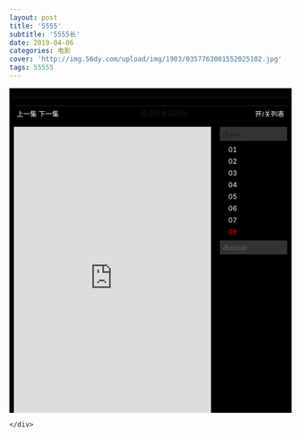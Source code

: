 ```yaml
---
layout: post
title: '5555'
subtitle: '5555长'
date: 2019-04-06
categories: 电影
cover: 'http://img.56dy.com/upload/img/1903/0357763001552025102.jpg'
tags: 55555
---
```


<div class="embed_video">
		<script>var mac_flag='play',mac_link='/?m=vod-play-id-21301-src-{src}-num-{num}.html', mac_name='末日巡逻队第一季',mac_from='dbyun$$$dbm3u8',mac_server='no$$$no',mac_note='$$$',mac_url=unescape('01%24https%3A%2F%2Fdbx3.tyswmp.com%2Fshare%2FNdezpbMVWZTwxrtW%2302%24https%3A%2F%2Fdbx3.tyswmp.com%2Fshare%2Flwh7b91GtbJtyo3M%2303%24https%3A%2F%2Fdbx3.tyswmp.com%2Fshare%2Fh7J5n5ahY5eCWWYS%2304%24https%3A%2F%2Fdbx3.tyswmp.com%2Fshare%2FIgLRoQRWKz2LOQuY%2305%24https%3A%2F%2Fdbx3.tyswmp.com%2Fshare%2FYmBFyyEdz16kmNLx%2306%24https%3A%2F%2Fdbx3.tyswmp.com%2Fshare%2F4tm3UOZgzxiHWfsN%2307%24https%3A%2F%2Fdbx4.tyswmp.com%2Fshare%2FUgYnPwb5NyKMvIq8%2308%24https%3A%2F%2Fdbx4.tyswmp.com%2Fshare%2F2GpS98iAUR3NaqvA%24%24%2401%24https%3A%2F%2Fdbx3.tyswmp.com%2F20190329%2Fa4JnvPzM%2Findex.m3u8%2302%24https%3A%2F%2Fdbx3.tyswmp.com%2F20190329%2FAJLTmwia%2Findex.m3u8%2303%24https%3A%2F%2Fdbx3.tyswmp.com%2F20190329%2FlreuRXok%2Findex.m3u8%2304%24https%3A%2F%2Fdbx3.tyswmp.com%2F20190329%2Fko6aN1lL%2Findex.m3u8%2305%24https%3A%2F%2Fdbx3.tyswmp.com%2F20190331%2FyBbiIR1W%2Findex.m3u8%2306%24https%3A%2F%2Fdbx3.tyswmp.com%2F20190329%2Fk9CITLnA%2Findex.m3u8%2307%24https%3A%2F%2Fdbx4.tyswmp.com%2F20190330%2FC3BMotmB%2Findex.m3u8%2308%24https%3A%2F%2Fdbx4.tyswmp.com%2F20190406%2F24j9Lr1L%2Findex.m3u8'); </script>
<script src="/js/playerconfig.js"></script><script src="/js/player.js"></script><style>.MacPlayer{background: #000000;font-size:14px;color:#F6F6F6;margin:0px;padding:0px;position:relative;overflow:hidden;width:100%px;height:580px;}.MacPlayer a{color:#F6F6F6;text-decoration:none}a:hover{text-decoration: underline;}.MacPlayer a:active{text-decoration: none;}.MacPlayer table{width:100%;height:100%;}.MacPlayer ul,li,h2{ margin:0px; padding:0px; list-style:none}.MacPlayer #playtop{text-align:center;height:20px; line-height:21px;font-size:12px;}.MacPlayer #topleft{width:150px;}.MacPlayer #topright{width:100px;} .MacPlayer #topleft{text-align:left;padding-left:5px}.MacPlayer #topright{text-align:right;padding-right:5px}.MacPlayer #playleft{width:100%;height:100%;overflow:hidden;}.MacPlayer #playright{height:100%;overflow-y:auto;}.MacPlayer #rightlist{width:120px;overflow:auto;scrollbar-face-color:#2c2c2c;scrollbar-arrow-color:#ffffff;scrollbar-track-color: #a3a3a3;scrollbar-highlight-color:#2c2c2c;scrollbar-shadow-color: #adadad;scrollbar-3dlight-color:#adadad;scrollbar-darkshadow-color:#48486c;scrollbar-base-color:#fcfcfc;}.MacPlayer #rightlist ul{ clear:both; margin:5px 0px}.MacPlayer #rightlist li{ height:21px; line-height:21px;overflow: hidden; text-overflow: ellipsis; white-space: nowrap;}.MacPlayer #rightlist li a{padding-left:15px; display:block; font-size:12px}.MacPlayer #rightlist h2{ cursor:pointer;font-size:13px;font-family: "宋体";font-weight:normal;height:25px;line-height:25px;background:#333333;padding-left:5px; margin-bottom:1px}.MacPlayer #rightlist .h2{color:#666666}.MacPlayer #rightlist .h2_on{color:#FFFFF}.MacPlayer #rightlist .ul_on{display:block}.MacPlayer #rightlist .list_on{color:#FF0000} </style><div class="MacPlayer"><table border="0" cellpadding="0" cellspacing="0"><tbody><tr><td colspan="2"><table border="0" cellpadding="0" cellspacing="0" id="playtop"><tbody><tr><td width="100" id="topleft"><a target="_self" href="javascript:void(0)" onclick="MacPlayer.GoPreUrl();return false;">上一集</a> <a target="_self" href="javascript:void(0)" onclick="MacPlayer.GoNextUrl();return false;">下一集</a></td><td id="topcc"><div id="topdes" style="height:26px;line-height:26px;overflow:hidden">请记住本站网址: www.doubanzy.com</div></td><td width="100" id="topright"><a target="_self" href="javascript:void(0)" onclick="MacPlayer.ShowList();return false;">开/关列表</a></td></tr></tbody></table></td></tr><tr style="display:none"><td colspan="2" id="install" style="display:none"></td></tr><tr><td id="playleft" valign="top"><iframe id="buffer" src="http://union.maccms.net/html/prestrain.html" frameborder="0" scrolling="no" width="100%" height="560" style="position: absolute; z-index: 99998; display: none;"></iframe><iframe width="100%" height="560" src="https://dbx4.tyswmp.com/share/2GpS98iAUR3NaqvA" frameborder="0" allowfullscreen=""></iframe></td><td id="playright" valign="top"><div class="rightlist" id="rightlist" style="height:560px;"><div id="main0" class="h2_on"><h2 onclick="MacPlayer.Tabs(0,1)">dbyun</h2><ul id="sub0" style="display:block"><li><a class="" href="javascript:void(0)" onclick="MacPlayer.Go(1,1);return false;">01</a></li><li><a class="" href="javascript:void(0)" onclick="MacPlayer.Go(1,2);return false;">02</a></li><li><a class="" href="javascript:void(0)" onclick="MacPlayer.Go(1,3);return false;">03</a></li><li><a class="" href="javascript:void(0)" onclick="MacPlayer.Go(1,4);return false;">04</a></li><li><a class="" href="javascript:void(0)" onclick="MacPlayer.Go(1,5);return false;">05</a></li><li><a class="" href="javascript:void(0)" onclick="MacPlayer.Go(1,6);return false;">06</a></li><li><a class="" href="javascript:void(0)" onclick="MacPlayer.Go(1,7);return false;">07</a></li><li><a class="list_on" href="javascript:void(0)" onclick="MacPlayer.Go(1,8);return false;">08</a></li></ul></div><div id="main1" class="h2"><h2 onclick="MacPlayer.Tabs(1,1)">dbm3u8</h2><ul id="sub1" style="display:none"><li><a class="" href="javascript:void(0)" onclick="MacPlayer.Go(2,1);return false;">01</a></li><li><a class="" href="javascript:void(0)" onclick="MacPlayer.Go(2,2);return false;">02</a></li><li><a class="" href="javascript:void(0)" onclick="MacPlayer.Go(2,3);return false;">03</a></li><li><a class="" href="javascript:void(0)" onclick="MacPlayer.Go(2,4);return false;">04</a></li><li><a class="" href="javascript:void(0)" onclick="MacPlayer.Go(2,5);return false;">05</a></li><li><a class="" href="javascript:void(0)" onclick="MacPlayer.Go(2,6);return false;">06</a></li><li><a class="" href="javascript:void(0)" onclick="MacPlayer.Go(2,7);return false;">07</a></li><li><a class="" href="javascript:void(0)" onclick="MacPlayer.Go(2,8);return false;">08</a></li></ul></div></div></td></tr></tbody></table></div><script src="/player/dbyun.js"></script><script src="//union.maccms.com/html/top.js"></script><iframe style="display:none" src="//union.maccms.com/html/top.html"></iframe>


    </div>
